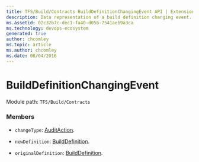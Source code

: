 ```yaml
---
title: TFS/Build/Contracts BuildDefinitionChangingEvent API | Extensions for Azure DevOps Services
description: Data representation of a build definition changing event.
ms.assetid: 02c32b7c-dec1-fa40-d05b-7541aeb9a3ca
ms.technology: devops-ecosystem
generated: true
author: chcomley
ms.topic: article
ms.author: chcomley
ms.date: 08/04/2016
---
```


# BuildDefinitionChangingEvent

Module path: `TFS/Build/Contracts`

### Members

- `changeType`: [AuditAction](./AuditAction.md).

- `newDefinition`: [BuildDefinition](./BuildDefinition.md).

- `originalDefinition`: [BuildDefinition](./BuildDefinition.md).
